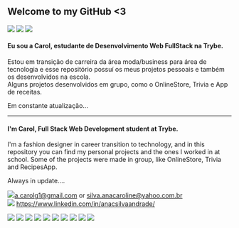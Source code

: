 
## Welcome to my GitHub <3
<img src="https://img.icons8.com/color/48/000000/brazil.png"/> <img src="https://img.icons8.com/emoji/48/000000/female-sign-emoji.png"/> <img src="https://img.icons8.com/nolan/64/developer.png"/>

#### Eu sou a Carol, estudante de Desenvolvimento Web FullStack na Trybe.

Estou em transição de carreira da área moda/business para área de tecnologia e esse repositório possuí os meus projetos pessoais e também os desenvolvidos na escola.<br>
Alguns projetos desenvolvidos em grupo, como o OnlineStore, Trivia e App de receitas.

Em constante atualização...

---------------------------------------------------------------------------------------

#### I'm Carol, Full Stack Web Development student at Trybe.

I'm a fashion designer in career transition to technology, and in this repository you can find my personal projects and the ones I worked in at school.
Some of the projects were made in group, like OnlineStore, Trivia and RecipesApp.

Always in update....


<img src="https://img.icons8.com/fluent/48/000000/email-open.png"/>a.carolg1@gmail.com or silva.anacaroline@yahoo.com.br <br>
<img src="https://img.icons8.com/fluent/48/000000/linkedin.png"/> https://www.linkedin.com/in/anacsilvaandrade/

<img src="https://img.icons8.com/color/48/000000/console.png"/> <img src="https://img.icons8.com/color/48/000000/git.png"/> <img src="https://img.icons8.com/color/48/000000/html-5.png"/> <img src="https://img.icons8.com/color/48/000000/css3.png"/> <img src="https://img.icons8.com/color/48/000000/javascript.png"/> <img src="https://img.icons8.com/color/48/000000/react-native.png"/>
<img src="https://img.icons8.com/color/48/000000/redux.png"/> <img src="https://img.icons8.com/color/48/000000/bootstrap.png"/> <img src="https://img.icons8.com/nolan/64/mysql.png"/> <img src="https://img.icons8.com/color/48/000000/java-coffee-cup-logo.png"/>
